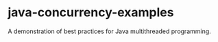 java-concurrency-examples
=========================

A demonstration of best practices for Java multithreaded programming.
